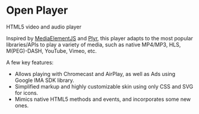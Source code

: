 # Open Player

HTML5 video and audio player

Inspired by [MediaElementJS](http://mediaelementjs.com) and [Plyr](https://plyr.io/), this player adapts to the most popular libraries/APIs to play a variety of media, such as native MP4/MP3, HLS, M(PEG)-DASH, YouTube, Vimeo, etc.

A few key features:

* Allows playing with Chromecast and AirPlay, as well as Ads using Google IMA SDK library.
* Simplified markup and highly customizable skin using only CSS and SVG for icons.
* Mimics native HTML5 methods and events, and incorporates some new ones.
